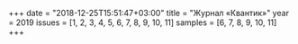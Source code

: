 +++
date = "2018-12-25T15:51:47+03:00"
title = "Журнал «Квантик»"
year = 2019
issues = [1, 2, 3, 4, 5, 6, 7, 8, 9, 10, 11]
samples = [6, 7, 8, 9, 10, 11]
+++
